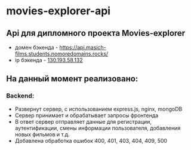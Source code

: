 # movies-explorer-api

## Api для дипломного проекта Movies-explorer

* домен бэкенда - https://api.masich-films.students.nomoredomains.rocks/
* ip бэкенда - [130.193.58.132](https://api.masich-films.students.nomoredomains.rocks/)

## На данный момент реализовано:
### Backend:
* Развернут сервер, с использованием express.js, nginx, mongoDB
* Сервер принимает и обрабатывает запросы фронтенда
* В ответ сервер отправляет данные для регистрации, аутентификации,
  смены информации пользователя, добавления новых фильмов и т.д.
* Добавлена обработка ошибок 400, 401, 403, 404, 409, 500  
